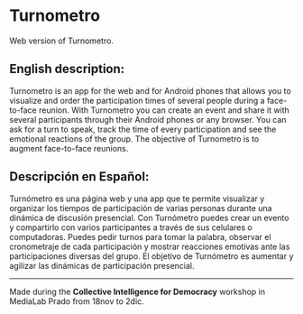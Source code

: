# Turnometro

Web version of Turnometro.

## English description:

Turnometro is an app for the web and for Android phones that allows you to visualize and order the participation times of several people during a face-to-face reunion. With Turnometro you can create an event and share it with several participants through their Android phones or any browser. You can ask for a turn to speak, track the time of every participation and see the emotional reactions of the group. The objective of Turnometro is to augment face-to-face reunions.


## Descripción en Español:

Turnómetro es una página web y una app que te permite visualizar y organizar los tiempos de participación de varias personas durante una dinámica de discusión presencial. Con Turnómetro puedes crear un evento y compartirlo con varios participantes a través de sus celulares o computadoras. Puedes pedir turnos para tomar la palabra, observar el cronometraje de cada participación y mostrar reacciones emotivas ante las participaciones diversas del grupo. El objetivo de Turnómetro es aumentar y agilizar las dinámicas de participación presencial.

---

Made during the __Collective Intelligence for Democracy__ workshop in MediaLab Prado from 18nov to 2dic.
